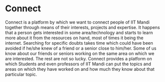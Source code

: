 # Connect
Connect is a platform by which we want to connect people of IIT Mandi together through means of their interests, projects and expertise.  It happens that a person gets interested in some area/technology and starts to learn more about it from the resources on hand, most of times it being the internet. Searching for specific doubts takes time which could have been avoided if he/she knew of a friend or a senior close to him/her. Some of us know about our friends or seniors working on the same area on which we are interested. The rest are not so lucky.  Connect provides a platform on which Students and even professors of IIT Mandi can put the topics and areas on which they have worked on and how much they know about that particular topic.
